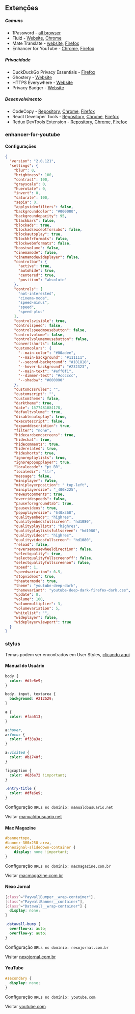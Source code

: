 ## Extenções

##### Comuns

- 1Password - [all browser](https://1password.com/downloads/mac/#browsers)
- Fluid - [Website](https://fluidbrowser.com), [Chrome](https://chrome.google.com/webstore/detail/fluid-browser/lbechkjecpoldpfdbikjnabefdjahaok/related)
- Mate Translate - [website](https://twopeoplesoftware.com/mate), [Firefox](https://addons.mozilla.org/pt-BR/firefox/addon/instant-translate/)
- Enhancer for YouTube - [Chrome](https://chrome.google.com/webstore/detail/enhancer-for-youtube/ponfpcnoihfmfllpaingbgckeeldkhle), [Firefox](https://addons.mozilla.org/en-US/firefox/addon/enhancer-for-youtube/)

##### Privacidade

- DuckDuckGo Privacy Essentials - [Firefox](https://chrome.google.com/webstore/detail/duckduckgo-privacy-essent/bkdgflcldnnnapblkhphbgpggdiikppg)
- Ghostery - [Website](https://www.ghostery.com)
- HTTPS Everywhere - [Website](https://www.eff.org/https-everywhere)
- Privacy Badger - [Website](https://www.eff.org/privacybadger)

##### Desenvolvimento

- CodeCopy - [Repository](https://github.com/zenorocha/codecopy), [Chrome](https://chrome.google.com/webstore/detail/codecopy/fkbfebkcoelajmhanocgppanfoojcdmg), [Firefox](https://addons.mozilla.org/en-US/firefox/addon/codecopy/)
- React Developer Tools - [Repository](https://github.com/facebook/react-devtools), [Chrome](https://chrome.google.com/webstore/detail/react-developer-tools/fmkadmapgofadopljbjfkapdkoienihi), [Firefox](https://addons.mozilla.org/firefox/addon/react-devtools/)
- Redux DevTools Extension - [Repository](https://github.com/zalmoxisus/redux-devtools-extension), [Chrome](https://chrome.google.com/webstore/detail/redux-devtools/lmhkpmbekcpmknklioeibfkpmmfibljd), [Firefox](https://addons.mozilla.org/en-US/firefox/addon/reduxdevtools/)

### enhancer-for-youtube

#### Configurações

```json
{
  "version": "2.0.121",
  "settings": {
    "blur": 0,
    "brightness": 100,
    "contrast": 100,
    "grayscale": 0,
    "huerotate": 0,
    "invert": 0,
    "saturate": 100,
    "sepia": 0,
    "applyvideofilters": false,
    "backgroundcolor": "#000000",
    "backgroundopacity": 95,
    "blackbars": false,
    "blockads": true,
    "blockadsexceptforsubs": false,
    "blockautoplay": true,
    "blockhfrformats": false,
    "blockwebmformats": false,
    "boostvolume": false,
    "cinemamode": false,
    "cinemamodewideplayer": false,
    "controlbar": {
      "active": true,
      "autohide": true,
      "centered": true,
      "position": "absolute"
    },
    "controls": [
      "not-interested",
      "cinema-mode",
      "speed-minus",
      "speed",
      "speed-plus"
    ],
    "controlsvisible": true,
    "controlspeed": false,
    "controlspeedmousebutton": false,
    "controlvolume": false,
    "controlvolumemousebutton": false,
    "convertshorts": false,
    "customcolors": {
      "--main-color": "#00adee",
      "--main-background": "#111111",
      "--second-background": "#181818",
      "--hover-background": "#232323",
      "--main-text": "#eff0f1",
      "--dimmer-text": "#cccccc",
      "--shadow": "#000000"
    },
    "customcssrules": "",
    "customscript": "",
    "customtheme": false,
    "darktheme": true,
    "date": 1577481084178,
    "defaultvolume": true,
    "disableautoplay": true,
    "executescript": false,
    "expanddescription": true,
    "filter": "none",
    "hidecardsendscreens": true,
    "hidechat": true,
    "hidecomments": true,
    "hiderelated": true,
    "hideshorts": true,
    "ignoreplaylists": true,
    "ignorepopupplayer": true,
    "localecode": "pt_BR",
    "localedir": "ltr",
    "message": false,
    "miniplayer": false,
    "miniplayerposition": "_top-left",
    "miniplayersize": "_400x225",
    "newestcomments": true,
    "overridespeeds": false,
    "pauseforegroundtab": true,
    "pausevideos": true,
    "popuplayersize": "640x360",
    "qualityembeds": "highres",
    "qualityembedsfullscreen": "hd1080",
    "qualityplaylists": "highres",
    "qualityplaylistsfullscreen": "hd1080",
    "qualityvideos": "highres",
    "qualityvideosfullscreen": "hd1080",
    "reload": false,
    "reversemousewheeldirection": false,
    "selectquality": true,
    "selectqualityfullscreenoff": false,
    "selectqualityfullscreenon": false,
    "speed": 1,
    "speedvariation": 0.5,
    "stopvideos": true,
    "theatermode": true,
    "theme": "youtube-deep-dark",
    "themevariant": "youtube-deep-dark-firefox-dark.css",
    "update": 0,
    "volume": 100,
    "volumemultiplier": 3,
    "volumevariation": 5,
    "whitelist": "",
    "wideplayer": false,
    "wideplayerviewport": true
  }
}
```

### stylus

Temas podem ser encontrados em User Styles, [clicando aqui](https://userstyles.org)

#### Manual do Usuário

```css
body {
  color: #dfe6e9;
}

body, input, textarea {
  background: #212529;
}

a {
  color: #faa613;
}

a:hover,
a:focus {
  color: #f33a3a;
}

a:visited {
  color: #b1740f;
}

figcaption {
  color: #636e72 !important;
}

.entry-title {
  color: #dfe6e9;
}
```

Configuração `URLs no domínio: manualdousuario.net`

Visitar [manualdousuario.net](https://manualdousuario.net)

#### Mac Magazine

```css
#bannertopo,
#banner-300x250-area,
#onesignal-slidedown-container {
    display: none !important;
}
```

Configuração `URLs no domínio: macmagazine.com.br`

Visitar [macmagazine.com.br](https://macmagazine.com.br)

#### Nexo Jornal

```css
[class^="PaywallBumper__wrap-container"],
[class^="PaywallBanner__container"],
[class^="Datawall__wrap-container"] {
  display: none;
}

.datawall-bump {
  overflow-x: auto;
  overflow-y: auto;
}
```

Configuração `URLs no domínio: nexojornal.com.br`

Visitar [nexojornal.com.br](https://nexojornal.com.br)

#### YouTube

```css
#secondary {
  display: none;
}
```

Configuração `URLs no domínio: youtube.com`

Visitar [youtube.com](https://youtube.com)

